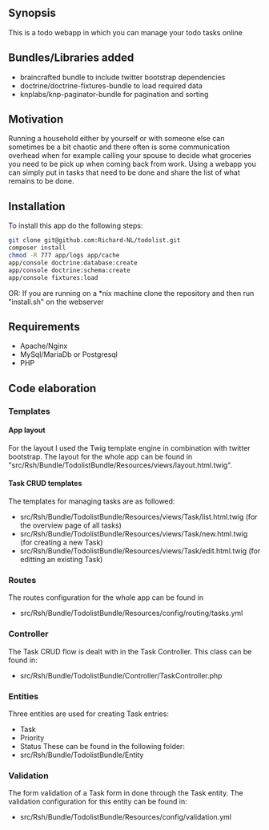 ## Synopsis
This is a todo webapp in which you can manage your todo tasks online

## Bundles/Libraries added
- braincrafted bundle to include twitter bootstrap dependencies
- doctrine/doctrine-fixtures-bundle to load required data
- knplabs/knp-paginator-bundle for pagination and sorting


## Motivation
Running a household either by yourself or with someone else can sometimes be a bit chaotic and there often is some communication overhead
when for example calling your spouse to decide what groceries you need to be pick up when coming back from work.
Using a webapp you can simply put in tasks that need to be done and share the list of what remains to be done.


## Installation
To install this app do the following steps:

```bash
git clone git@github.com:Richard-NL/todolist.git
composer install
chmod -R 777 app/logs app/cache
app/console doctrine:database:create
app/console doctrine:schema:create
app/console fixtures:load
```
OR:
If you are running on a *nix machine clone the repository  and then run "install.sh" on the webserver

## Requirements
- Apache/Nginx
- MySql/MariaDb or Postgresql
- PHP

## Code elaboration
### Templates
#### App layout
For the layout I used the Twig template engine in combination with twitter bootstrap.
The layout for the whole app can be found  in "src/Rsh/Bundle/TodolistBundle/Resources/views/layout.html.twig".

#### Task CRUD templates
The templates for managing tasks are as followed:
- src/Rsh/Bundle/TodolistBundle/Resources/views/Task/list.html.twig (for the overview page of all tasks)
- src/Rsh/Bundle/TodolistBundle/Resources/views/Task/new.html.twig (for creating a new Task)
- src/Rsh/Bundle/TodolistBundle/Resources/views/Task/edit.html.twig (for editting an existing Task)

### Routes
The routes configuration for the whole app can be found in
- src/Rsh/Bundle/TodolistBundle/Resources/config/routing/tasks.yml

### Controller
The Task CRUD flow is dealt with in the Task Controller. This class can be found in:
- src/Rsh/Bundle/TodolistBundle/Controller/TaskController.php

### Entities
Three entities are used for creating Task entries:
- Task
- Priority
- Status
These can be found in the following folder:
- src/Rsh/Bundle/TodolistBundle/Entity

### Validation
The form validation of a Task form in done through the Task entity. The validation configuration for this entity can be found in:
- src/Rsh/Bundle/TodolistBundle/Resources/config/validation.yml

